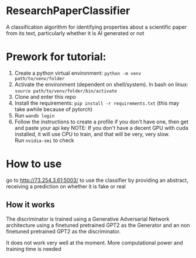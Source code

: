 # ResearchPaperClassifier
A classification algorithm for identifying properties about a scientific paper from its text, particularly whether it is AI generated or not


# Prework for tutorial:
1. Create a python virtual environment: `python -m venv path/to/venv/folder`
1. Activate the environment (dependent on shell/system). In bash on linux: `source path/to/venv/folder/bin/activate`
1. Clone and enter this repo
1. Install the requirements: `pip install -r requirements.txt` (this may take awhile because of pytorch)
1. Run `wandb login`
1. Follow the instructions to create a profile if you don't have one, then get and paste your api key
NOTE: If you don't have a decent GPU with cuda installed, it will use CPU to train, and that will be very, very slow.    
Run `nvidia-smi` to check 

# How to use
go to http://73.254.3.61:5003/ to use the classifier by providing an abstract, receiving a prediction on whether it is fake or real

## How it works
The discriminator is trained using a Generative Adversarial Network architecture using a finetuned pretrained GPT2 as the Generator and an non finetuned pretrained GPT2 as the discriminator.    

It does not work very well at the moment. More computational power and training time is needed


